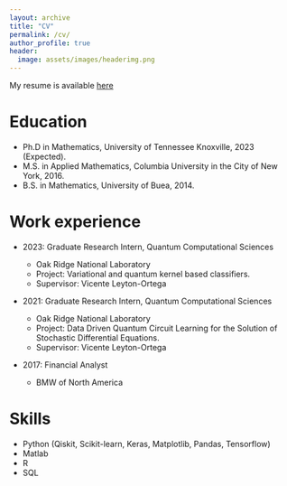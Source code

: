 ```yaml
---
layout: archive
title: "CV"
permalink: /cv/
author_profile: true
header:
  image: assets/images/headerimg.png 
---
```



My resume is available [here](https://rebrand.ly/NguemtoResume)



Education
======
* Ph.D in Mathematics, University of Tennessee Knoxville, 2023 (Expected). 
* M.S. in Applied Mathematics, Columbia University in the City of New York, 2016.
* B.S. in Mathematics, University of Buea, 2014.

Work experience
======
* 2023: Graduate Research Intern, Quantum Computational Sciences
  * Oak Ridge National Laboratory
  * Project: Variational and quantum kernel based classifiers.
  * Supervisor: Vicente Leyton-Ortega
  
* 2021: Graduate Research Intern, Quantum Computational Sciences
  * Oak Ridge National Laboratory
  * Project: Data Driven Quantum Circuit Learning for the Solution of Stochastic Differential Equations.
  * Supervisor: Vicente Leyton-Ortega

* 2017: Financial Analyst
  * BMW of North America  

Skills
======
* Python (Qiskit, Scikit-learn, Keras, Matplotlib, Pandas, Tensorflow)
* Matlab
* R
* SQL

   

  

